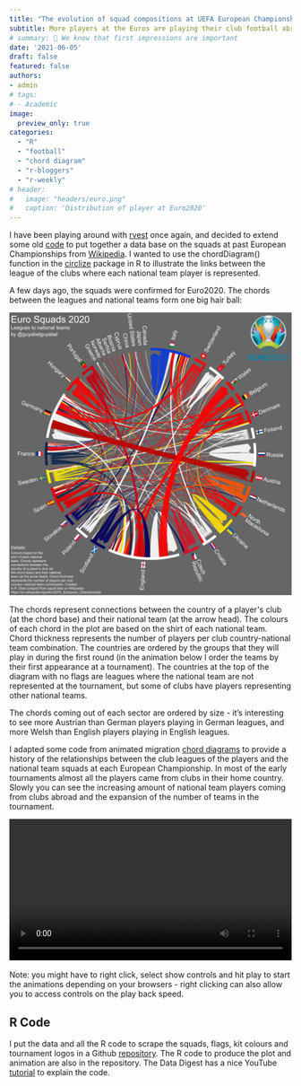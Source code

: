 ```yaml
---
title: "The evolution of squad compositions at UEFA European Championships"
subtitle: More players at the Euros are playing their club football abroad than ever before.
# summary: 👋 We know that first impressions are important
date: '2021-06-05'
draft: false
featured: false
authors:
- admin
# tags:
# - Academic
image:
  preview_only: true
categories: 
  - "R"
  - "football"
  - "chord diagram"
  - "r-bloggers"
  - "r-weekly"
# header:
#   image: "headers/euro.png"
#   caption: 'Distribution of player at Euro2020'
---
```


I have been playing around with [rvest](https://rvest.tidyverse.org/) once again, and decided to extend some old [code](https://gjabel.wordpress.com/2016/06/15/euro-2016-squads/) to put together a data base on the squads at past European Championships from [Wikipedia](https://en.wikipedia.org/wiki/UEFA_Euro_2020_squads). I wanted to use the chordDiagram() function in the [circlize](https://jokergoo.github.io/circlize_book/book/the-chorddiagram-function.html) package in R to illustrate the links between the league of the clubs where each national team player is represented. 

A few days ago, the squads were confirmed for Euro2020. The chords between the leagues and national teams form one big hair ball:

![ ](featured.png)

The chords represent connections between the country of a player's club (at the chord base) and their national team (at the arrow head). The colours of each chord in the plot are based on the shirt of each national team. Chord thickness represents the number of players per club country-national team combination. The countries are ordered by the groups that they will play in during the first round (in the animation below I order the teams by their first appearance at a tournament). The countries at the top of the diagram with no flags are leagues where the national team are not represented at the tournament, but some of clubs have players representing other national teams.

The chords coming out of each sector are ordered by size - it’s interesting to see more Austrian than German players playing in German leagues, and more Welsh than English players playing in English leagues. 

I adapted some code from animated migration [chord diagrams](https://guyabel.com/categories/chord-diagram/) to provide a history of the relationships between the club leagues of the players and the national team squads at each European Championship. In most of the early tournaments almost all the players came from clubs in their home country. Slowly you can see the increasing amount of national team players coming from clubs abroad and the expansion of the number of teams in the tournament. 
<style>
video {
  /* override other styles to make responsive */
  width: 100%    !important;
  height: auto   !important;
  max-height: 720px
}
</style>

<video loop="loop" controls>
  <source src="abel-euro.mp4" type="video/mp4" />
</video>

Note: you might have to right click, select show controls and hit play to start the animations depending on your browsers - right clicking can also allow you to access controls on the play back speed.

## R Code

I put the data and all the R code to scrape the squads, flags, kit colours and tournament logos in a Github [repository](https://github.com/guyabel/uefa-ec). The R code to produce the plot and animation are also in the repository. The Data Digest has a nice YouTube [tutorial]( https://www.youtube.com/watch?v=N0l9ebyLV-k) to explain the code.
